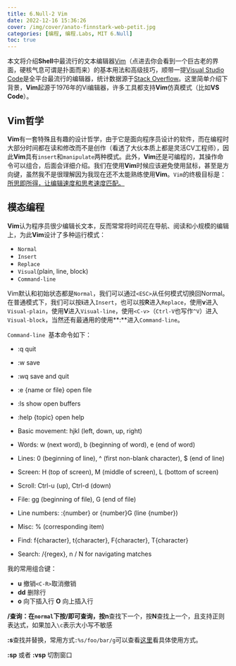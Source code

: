 ```yaml
---
title: 6.Null-2 Vim
date: 2022-12-16 15:36:26
cover: /img/cover/anato-finnstark-web-petit.jpg
categories: [编程, 编程.Labs, MIT 6.Null]
toc: true
---
```


本文将介绍**Shell**中最流行的文本编辑器[Vim](https://www.vim.org)（点进去你会看到一个巨古老的界面，硬核气息可谓是扑面而来）的基本用法和高级技巧，顺带一提[Visual Studio Code](https://code.visualstudio.com)是全平台最流行的编辑器，统计数据源于[Stack Overflow](https://insights.stackoverflow.com/survey/2019/#development-environments-and-tools)。这里简单介绍下背景，**Vim**起源于1976年的Vi编辑器，许多工具都支持**Vim**仿真模式（比如**VS Code**）。
<!--more-->

## Vim哲学

**Vim**有一套特殊且有趣的设计哲学，由于它是面向程序员设计的软件，而在编程时大部分时间都在读和修改而不是创作（看透了大伙本质上都是灵活CV工程师），因此**Vim**具有`insert`和`manipulate`两种模式。此外，**Vim**还是可编程的，其操作命令可以组合，后面会详细介绍。我们在使用**Vim**时候应该避免使用鼠标，甚至是方向键，虽然我不是很理解因为我现在还不太能熟练使用**Vim**。`Vim`的终极目标是：<u>所思即所得，让编辑速度和思考速度匹配。</u>

## 模态编程

**Vim**认为程序员很少编辑长文本，反而常常将时间花在导航、阅读和小规模的编辑上，为此**Vim**设计了多种运行模式：

- `Normal`
- `Insert`
- `Replace`
- `Visual`(plain, line, block)
- `Command-line`

Vim默认和初始状态都是`Normal`，我们可以通过`<ESC>`从任何模式切换回Normal。在普通模式下，我们可以按**i**进入`Insert`，也可以按**R**进入`Replace`，使用**v**进入`Visual-plain`，使用**V**进入`Visual-line`，使用`<C-v>`（`Ctrl-V`也写作`^V`）进入`Visual-block`，当然还有最通用的使用**:**进入`Command-line`。

`Command-line `基本命令如下：

- :q quit
- :w save
- :wq save and quit
- :e {name or file} open file
- :ls show open buffers
- :help {topic} open help

- Basic movement: hjkl (left, down, up, right)
- Words: w (next word), b (beginning of word), e (end of word)
- Lines: 0 (beginning of line), ^ (first non-blank character), $ (end of line)
- Screen: H (top of screen), M (middle of screen), L (bottom of screen)
- Scroll: Ctrl-u (up), Ctrl-d (down)
- File: gg (beginning of file), G (end of file)
- Line numbers: :{number}<CR> or {number}G (line {number})
- Misc: % (corresponding item)
- Find: f{character}, t{character}, F{character}, T{character}
- Search: /{regex}, n / N for navigating matches



我的常用组合键：

- **u** 撤销` <C-R> `取消撤销
- **dd** 删除行
- **o** 向下插入行 **O** 向上插入行

**/**查询：在`normal`下按/即可查询，按**n**查找下一个，按**N**查找上一个，且支持正则表达式，如果加入`\c`表示大小写不敏感

**:s**查找并替换，常用方式`:%s/foo/bar/g`可以查看[这里](https://vim.fandom.com/wiki/Search_and_replace#Additional_examples)看具体使用方式。

**:sp** 或者 **:vsp** 切割窗口
